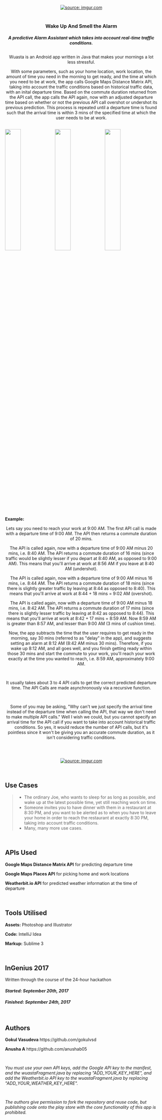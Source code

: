 <p align="center">
<a href="https://imgur.com/JF4WNim"><img src="https://i.imgur.com/JF4WNim.png" title="source: imgur.com" /></a></p>
<p align="center">
  
 <h3 align="center"> <br>
  Wake Up And Smell the Alarm
  <br> </h3>
 
<h5 align="center">A predictive <strong>Alarm Assistant</strong> which takes into account real-time traffic conditions.</h5>

## 

<p align="center">Wuasta is an Android app written in Java that makes your mornings a lot less stressful. </p>
<p align="center">With some parameters, such as your home location, work location, the amount of time you need in the morning to get ready, and the time at which you need to be at work, the app calls Google Maps Distance Matrix API, taking into account the traffic conditions based on historical traffic data, with an inital departure time. Based on the commute duration returned from the API call, the app calls the API again, now with an adjusted departure time based on whether or not the previous API call overshot or undershot its previous prediction. This process is repeated until a departure time is found such that the arrival time is within 3 mins of the specified time at which the user needs to be at work.   </p>

## 

<img src="https://media.giphy.com/media/3ov9jDlwwCcW0vHTW0/giphy.gif" width="32%" /> <img src="https://media.giphy.com/media/l378rjcaWyElged7G/giphy.gif" width="32%" /> 
<img src="https://media.giphy.com/media/3ov9k91ni6ILZV7fGw/giphy.gif" width="32%" />

## 

<strong>Example:</strong>
<p align="center">Lets say you need to reach your work at 9:00 AM. The first API call is made with a departure time of 9:00 AM. The API then returns a commute duration of 20 mins.</p>

<p align="center">The API is called again, now with a departure time of 9:00 AM minus 20 mins, i.e. 8:40 AM. The API returns a commute duration of 16 mins (since traffic would be slightly lesser if you depart at 8:40 AM, as opposed to 9:00 AM). This means that you'll arrive at work at 8:56 AM if you leave at 8:40 AM (undershot).</p>

<p align="center">The API is called again, now with a departure time of 9:00 AM minus 16 mins, i.e. 8:44 AM. The API returns a commute duration of 18 mins (since there is slightly greater traffic by leaving at 8:44 as opposed to 8:40). This means that you'll arrive at work at 8:44 + 18 mins = 9:02 AM (overshot).</p>

<p align="center">The API is called again, now with a departure time of 9:00 AM minus 18 mins, i.e. 8:42 AM. The API returns a commute duration of 17 mins (since there is slightly lesser traffic by leaving at 8:42 as opposed to 8:44). This means that you'll arrive at work at 8:42 + 17 mins = 8:59 AM. Now 8:59 AM is greater than 8:57 AM, and lesser than 9:00 AM (3 mins of cushion time).</p>

<p align="center">Now, the app subtracts the time that the user requires to get ready in the morning, say 30 mins (referred to as "delay" in the app), and suggests setting an alarm at 8:12 AM (8:42 AM minus 30 mins). Therefore, if you wake up 8:12 AM, and all goes well, and you finish getting ready within those 30 mins and start the commute to your work, you'll reach your work exactly at the time you wanted to reach, i.e. 8:59 AM, approximately 9:00 AM.</p>

<br />

<p align="center">It usually takes about 3 to 4 API calls to get the correct predicted departure time. The API Calls are made asynchronously via a recursive function.</p>

<br />

<p align="center">Some of you may be asking, "Why can't we just specify the arrival time instead of the departure time when calling the API, that way we don't need to make multiple API calls." Well I wish we could, but you cannot specify an arrival time for the API call if you want to take into account historical traffic conditions. So yes, it would reduce the number of API calls, but it's pointless since it won't be giving you an accurate commute duration, as it isn't considering traffic conditions. </p>

## 

<br />

<p align="center"><a href="https://imgur.com/ahjwoTN"><img src="https://i.imgur.com/ahjwoTN.png" title="source: imgur.com" /></a></p>

<br />

## Use Cases
> * The ordinary Joe, who wants to sleep for as long as possible, and wake up at the latest possible time, yet still reaching work on time.
> * Someone invites you to have dinner with them in a restaurant at 8:30 PM, and you want to be alerted as to when you have to leave your home in order to reach the restaurant at exactly 8:30 PM, taking into account traffic conditions.
> * Many, many more use cases.

<br />

## APIs Used
<p><strong>Google Maps Distance Matrix API</strong> for predicting departure time</p>
<p><strong>Google Maps Places API</strong> for picking home and work locations</p>
<p><strong>Weatherbit.io API</strong> for predicted weather information at the time of departure</p>



<br />

## Tools Utilised
 <p> <strong>Assets:</strong> Photoshop and Illustrator </p>
 <p> <strong>Code:</strong> IntelliJ Idea </p>
 <p> <strong>Markup:</strong> Sublime 3 </p>
 
 <br />

## InGenius 2017
  Written through the course of the 24-hour hackathon
  
#### *Started: September 20th, 2017*

#### *Finished: September 24th, 2017*

<br />

## Authors
<p><strong>Gokul Vasudeva</strong>   https://github.com/gokulvsd</p>
<p><strong>Anusha A</strong>   https://github.com/anushab05</p>

<br />

*You must use your own API keys, add the Google API key to the manifest, and the wuastaFragment.java by replacing "ADD_YOUR_KEY_HERE",
and add the Weatherbit.io API key to the wuastaFragment.java by replacing "ADD_YOUR_WEATHER_KEY_HERE".*

<br />

*The authors give permission to fork the repository and reuse code, but publishing code onto the play store with the core functionality of this app is prohibited.*

